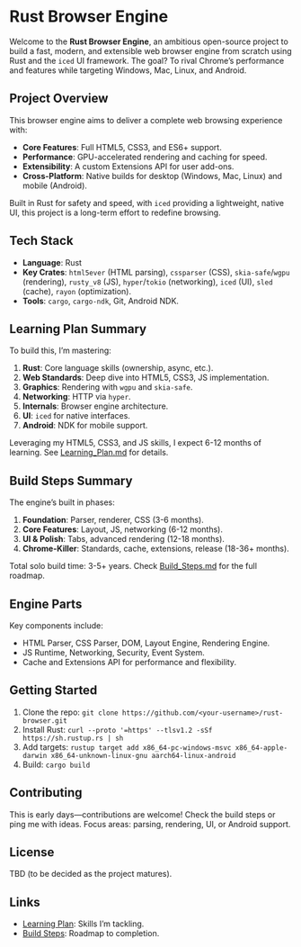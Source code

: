 # Rust Browser Engine

Welcome to the **Rust Browser Engine**, an ambitious open-source project to build a fast, modern, and extensible web browser engine from scratch using Rust and the `iced` UI framework. The goal? To rival Chrome’s performance and features while targeting Windows, Mac, Linux, and Android.

## Project Overview

This browser engine aims to deliver a complete web browsing experience with:
- **Core Features**: Full HTML5, CSS3, and ES6+ support.
- **Performance**: GPU-accelerated rendering and caching for speed.
- **Extensibility**: A custom Extensions API for user add-ons.
- **Cross-Platform**: Native builds for desktop (Windows, Mac, Linux) and mobile (Android).

Built in Rust for safety and speed, with `iced` providing a lightweight, native UI, this project is a long-term effort to redefine browsing.

## Tech Stack

- **Language**: Rust
- **Key Crates**: `html5ever` (HTML parsing), `cssparser` (CSS), `skia-safe`/`wgpu` (rendering), `rusty_v8` (JS), `hyper`/`tokio` (networking), `iced` (UI), `sled` (cache), `rayon` (optimization).
- **Tools**: `cargo`, `cargo-ndk`, Git, Android NDK.

## Learning Plan Summary

To build this, I’m mastering:
1. **Rust**: Core language skills (ownership, async, etc.).
2. **Web Standards**: Deep dive into HTML5, CSS3, JS implementation.
3. **Graphics**: Rendering with `wgpu` and `skia-safe`.
4. **Networking**: HTTP via `hyper`.
5. **Internals**: Browser engine architecture.
6. **UI**: `iced` for native interfaces.
7. **Android**: NDK for mobile support.

Leveraging my HTML5, CSS3, and JS skills, I expect 6-12 months of learning. See [Learning_Plan.md](./skill-statsis/learning-plan.md) for details.

## Build Steps Summary

The engine’s built in phases:
1. **Foundation**: Parser, renderer, CSS (3-6 months).
2. **Core Features**: Layout, JS, networking (6-12 months).
3. **UI & Polish**: Tabs, advanced rendering (12-18 months).
4. **Chrome-Killer**: Standards, cache, extensions, release (18-36+ months).

Total solo build time: 3-5+ years. Check [Build_Steps.md](./skill-statsis/build-steps.md) for the full roadmap.

## Engine Parts

Key components include:
- HTML Parser, CSS Parser, DOM, Layout Engine, Rendering Engine.
- JS Runtime, Networking, Security, Event System.
- Cache and Extensions API for performance and flexibility.

## Getting Started

1. Clone the repo: `git clone https://github.com/<your-username>/rust-browser.git`
2. Install Rust: `curl --proto '=https' --tlsv1.2 -sSf https://sh.rustup.rs | sh`
3. Add targets: `rustup target add x86_64-pc-windows-msvc x86_64-apple-darwin x86_64-unknown-linux-gnu aarch64-linux-android`
4. Build: `cargo build`

## Contributing

This is early days—contributions are welcome! Check the build steps or ping me with ideas. Focus areas: parsing, rendering, UI, or Android support.

## License

TBD (to be decided as the project matures).

## Links

- [Learning Plan](./skill-statsis/learning-plan.md): Skills I’m tackling.
- [Build Steps](./skill-statsis/build-steps.md): Roadmap to completion.
